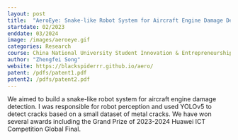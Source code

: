```yaml
---
layout: post
title:  "AeroEye: Snake-like Robot System for Aircraft Engine Damage Detection"
startdate: 02/2023
enddate: 03/2024
image: /images/aeroeye.gif
categories: Research
course: China National University Student Innovation & Entrepreneurship Development Project @ Tongji
author: "Zhengfei Song"
website: https://blackspiderrr.github.io/aero/
patent: /pdfs/patent1.pdf
patent2: /pdfs/patent2.pdf
---
```


We aimed to build a snake-like robot system for aircraft engine damage detection. I was responsible for robot perception and used YOLOv5 to detect cracks based on a small dataset of metal cracks. We have won several awards including the Grand Prize of 2023-2024 Huawei ICT Competition Global Final.   
